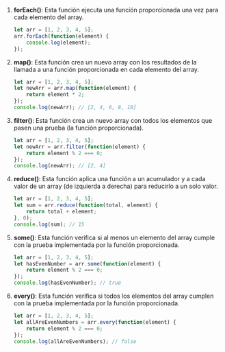 
1. **forEach()**: Esta función ejecuta una función proporcionada una vez para cada elemento del array.
   ```javascript
   let arr = [1, 2, 3, 4, 5];
   arr.forEach(function(element) {
       console.log(element);
   });
   ```
2. **map()**: Esta función crea un nuevo array con los resultados de la llamada a una función proporcionada en cada elemento del array.
   ```javascript
   let arr = [1, 2, 3, 4, 5];
   let newArr = arr.map(function(element) {
       return element * 2;
   });
   console.log(newArr); // [2, 4, 6, 8, 10]
   ```
3. **filter()**: Esta función crea un nuevo array con todos los elementos que pasen una prueba (la función proporcionada).
   ```javascript
   let arr = [1, 2, 3, 4, 5];
   let newArr = arr.filter(function(element) {
       return element % 2 === 0;
   });
   console.log(newArr); // [2, 4]
   ```
4. **reduce()**: Esta función aplica una función a un acumulador y a cada valor de un array (de izquierda a derecha) para reducirlo a un solo valor.
   ```javascript
   let arr = [1, 2, 3, 4, 5];
   let sum = arr.reduce(function(total, element) {
       return total + element;
   }, 0);
   console.log(sum); // 15
   ```
5. **some()**: Esta función verifica si al menos un elemento del array cumple con la prueba implementada por la función proporcionada.
   ```javascript
   let arr = [1, 2, 3, 4, 5];
   let hasEvenNumber = arr.some(function(element) {
       return element % 2 === 0;
   });
   console.log(hasEvenNumber); // true
   ```
6. **every()**: Esta función verifica si todos los elementos del array cumplen con la prueba implementada por la función proporcionada.
   ```javascript
   let arr = [1, 2, 3, 4, 5];
   let allAreEvenNumbers = arr.every(function(element) {
       return element % 2 === 0;
   });
   console.log(allAreEvenNumbers); // false
   ```
